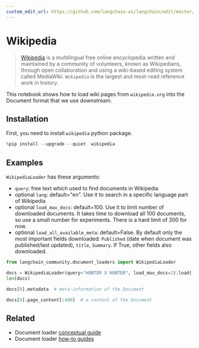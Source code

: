 ```yaml
---
custom_edit_url: https://github.com/langchain-ai/langchain/edit/master/docs/docs/integrations/document_loaders/wikipedia.ipynb
---
```

# Wikipedia

>[Wikipedia](https://wikipedia.org/) is a multilingual free online encyclopedia written and maintained by a community of volunteers, known as Wikipedians, through open collaboration and using a wiki-based editing system called MediaWiki. `Wikipedia` is the largest and most-read reference work in history.

This notebook shows how to load wiki pages from `wikipedia.org` into the Document format that we use downstream.

## Installation

First, you need to install `wikipedia` python package.


```python
%pip install --upgrade --quiet  wikipedia
```

## Examples

`WikipediaLoader` has these arguments:
- `query`: free text which used to find documents in Wikipedia
- optional `lang`: default="en". Use it to search in a specific language part of Wikipedia
- optional `load_max_docs`: default=100. Use it to limit number of downloaded documents. It takes time to download all 100 documents, so use a small number for experiments. There is a hard limit of 300 for now.
- optional `load_all_available_meta`: default=False. By default only the most important fields downloaded: `Published` (date when document was published/last updated), `title`, `Summary`. If True, other fields also downloaded.


```python
from langchain_community.document_loaders import WikipediaLoader
```


```python
docs = WikipediaLoader(query="HUNTER X HUNTER", load_max_docs=2).load()
len(docs)
```


```python
docs[0].metadata  # meta-information of the Document
```


```python
docs[0].page_content[:400]  # a content of the Document
```


## Related

- Document loader [conceptual guide](/docs/concepts/#document-loaders)
- Document loader [how-to guides](/docs/how_to/#document-loaders)
